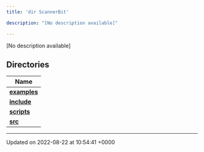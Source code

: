 ```yaml
---
title: 'dir ScannerBit'

description: "[No description available]"

---
```







[No description available]

## Directories

| Name           |
| -------------- |
| **[examples](/documentation/code/gambit_2-2/files/dir_bbbfd0702f0dc7aacadf18c210711818/#dir-examples)**  |
| **[include](/documentation/code/gambit_2-2/files/dir_05fbb9f424d9ed4288dc7709debd0ffd/#dir-include)**  |
| **[scripts](/documentation/code/gambit_2-2/files/dir_95fb20c9c5d248cde58c08d66c64d998/#dir-scripts)**  |
| **[src](/documentation/code/gambit_2-2/files/dir_7e7214566a1bf7120f8297a8773531b2/#dir-src)**  |






-------------------------------

Updated on 2022-08-22 at 10:54:41 +0000
